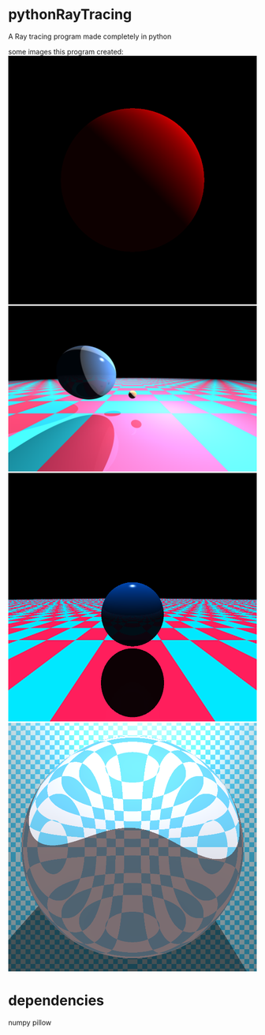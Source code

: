 # pythonRayTracing

A Ray tracing program made completely in python 

some images this program created:
![RayTracedImage](https://raw.githubusercontent.com/DavidRow/pythonRayTracing/master/Images/test.png)
![RayTracedImage](https://raw.githubusercontent.com/DavidRow/pythonRayTracing/master/Images/twoBalls.png)
![RayTracedImage](https://raw.githubusercontent.com/DavidRow/pythonRayTracing/master/Images/shadow.png)
![RayTracedImage](https://raw.githubusercontent.com/DavidRow/pythonRayTracing/master/Images/refraction.png)

# dependencies
numpy 
pillow 
